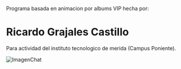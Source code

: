 Programa basada en animacion por albums VIP hecha por:
# Ricardo Grajales Castillo
Para actividad del instituto tecnologico de merida (Campus Poniente).

![ImagenChat](https://github.com/Yeak8/Infinite-Slider-Animacion-/blob/main/assets/img/vice/Screenshot_1715101255.png?raw=true)
